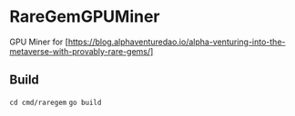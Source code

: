 # RareGemGPUMiner

GPU Miner for [https://blog.alphaventuredao.io/alpha-venturing-into-the-metaverse-with-provably-rare-gems/]

## Build
`cd cmd/raregem`
`go build`